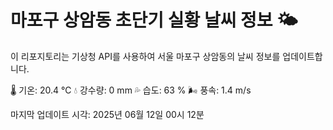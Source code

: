 
# 마포구 상암동 초단기 실황 날씨 정보 🌤️

이 리포지토리는 기상청 API를 사용하여 서울 마포구 상암동의 날씨 정보를 업데이트합니다. 

🌡️ 기온: 20.4 ℃
💧 강수량: 0 mm
💦 습도: 63 %
🌬️ 풍속: 1.4 m/s

마지막 업데이트 시각: 2025년 06월 12일 00시 12분    

